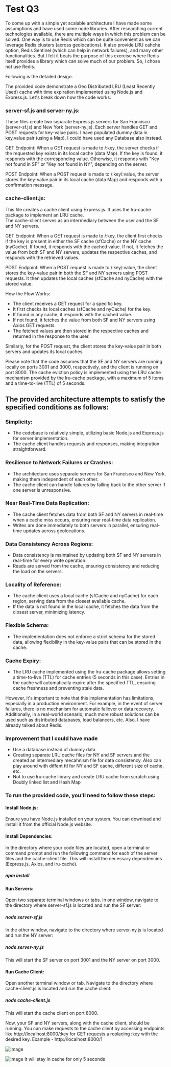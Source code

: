 # Test Q3

To come up with a simple yet scalable architecture I have made some assumptions and have used some node libraries.
After researching current technologies available, there are multiple ways in which this problem can be solved. One way is to use Redis which can be quite convenient as we can leverage Redis clusters (across geolocations). It also provide LRU cahche option, Redis Sentinel (which can help in network failures), and many other functionalities. But I felt it beats the purpose of this exercise where Redis itself provides a library which can solve much of our problem. So, I chose not use Redis. 

Following is the detailed design.

The provided code demonstrate a Geo Distributed LRU (Least Recently Used) cache with time expiration implemented using Node.js and Express.js. Let's break down how the code works:

### server-sf.js and server-ny.js:
These files create two separate Express.js servers for San Francisco (server-sf.js) and New York (server-ny.js). Each server handles GET and POST requests for key-value pairs. I have populated dummy data in key,value pair (using a Map). I could have used any Database also instead.

GET Endpoint: When a GET request is made to /:key, the server checks if the requested key exists in its local cache (data Map). If the key is found, it responds with the corresponding value. Otherwise, it responds with "Key not found in SF" or "Key not found in NY", depending on the server.

POST Endpoint: When a POST request is made to /:key/:value, the server stores the key-value pair in its local cache (data Map) and responds with a confirmation message.

### cache-client.js:
This file creates a cache client using Express.js. It uses the lru-cache package to implement an LRU cache.  
The cache-client serves as an intermediary between the user and the SF and NY servers.

GET Endpoint: When a GET request is made to /:key, the client first checks if the key is present in either the SF cache (sfCache) or the NY cache (nyCache). If found, it responds with the cached value. If not, it fetches the value from both SF and NY servers, updates the respective caches, and responds with the retrieved values.

POST Endpoint: When a POST request is made to /:key/:value, the client stores the key-value pair in both the SF and NY servers using POST requests. It then updates the local caches (sfCache and nyCache) with the stored value.

How the Flow Works:
- The client receives a GET request for a specific key.
- It first checks its local caches (sfCache and nyCache) for the key.
- If found in any cache, it responds with the cached value.
- If not found, it fetches the value from both SF and NY servers using Axios GET requests.
- The fetched values are then stored in the respective caches and returned in the response to the user.

Similarly, for the POST request, the client stores the key-value pair in both servers and updates its local caches.

Please note that the code assumes that the SF and NY servers are running locally on ports 3001 and 3000, respectively, and the client is running on port 8000. The cache eviction policy is implemented using the LRU cache mechanism provided by the lru-cache package, with a maximum of 5 items and a time-to-live (TTL) of 5 seconds.

## The provided architecture attempts to satisfy the specified conditions as follows:

### Simplicity:
- The codebase is relatively simple, utilizing basic Node.js and Express.js for server implementation.
- The cache client handles requests and responses, making integration straightforward.

### Resilience to Network Failures or Crashes:
- The architecture uses separate servers for San Francisco and New York, making them independent of each other.
- The cache client can handle failures by falling back to the other server if one server is unresponsive.

### Near Real-Time Data Replication:
- The cache client fetches data from both SF and NY servers in real-time when a cache miss occurs, ensuring near real-time data replication.
- Writes are done immediately to both servers in parallel, ensuring real-time updates across geolocations.

### Data Consistency Across Regions:
- Data consistency is maintained by updating both SF and NY servers in real-time for every write operation.
- Reads are served from the cache, ensuring consistency and reducing the load on the servers.

### Locality of Reference:
- The cache client uses a local cache (sfCache and nyCache) for each region, serving data from the closest available cache.
- If the data is not found in the local cache, it fetches the data from the closest server, minimizing latency.

### Flexible Schema:
- The implementation does not enforce a strict schema for the stored data, allowing flexibility in the key-value pairs that can be stored in the cache.

### Cache Expiry:
- The LRU cache implemented using the lru-cache package allows setting a time-to-live (TTL) for cache entries (5 seconds in this case). Entries in the cache will automatically expire after the specified TTL, ensuring cache freshness and preventing stale data.

However, it's important to note that this implementation has limitations, especially in a production environment. For example, in the event of server failures, there is no mechanism for automatic failover or data recovery. Additionally, in a real-world scenario, much more robust solutions can be used such as distributed databases, load balancers, etc. Also, I have already talked about Redis.

### Improvement that I could have made

- Use a database instead of dummy data
- Creating separate LRU cache files for NY and SF servers and the created an intermediary mecahnism file for data consistency. Also can play around with diffent ttl for NY and SF cache, different size of cache, etc.
- Not to use lru-cache library and create LRU cache from scratch using Doubly linked list and Hash Map


### To run the provided code, you'll need to follow these steps:

#### Install Node.js:
Ensure you have Node.js installed on your system. You can download and install it from the official Node.js website.

#### Install Dependencies:
In the directory where your code files are located, open a terminal or command prompt and run the following command for each of the server files and the cache-client file. This will install the necessary dependencies (Express.js, Axios, and lru-cache).
##### npm install 

#### Run Servers:
Open two separate terminal windows or tabs. In one window, navigate to the directory where server-sf.js is located and run the SF server:
##### node server-sf.js
In the other window, navigate to the directory where server-ny.js is located and run the NY server:
##### node server-ny.js
This will start the SF server on port 3001 and the NY server on port 3000.

#### Run Cache Client:
Open another terminal window or tab. Navigate to the directory where cache-client.js is located and run the cache client:
##### node cache-client.js
This will start the cache client on port 8000.

Now, your SF and NY servers, along with the cache client, should be running. You can make requests to the cache client by accessing endpoints like http://localhost:8000/:key for GET requests a replacing :key with the desired key. Example - http://localhost:8000/1

![image](https://github.com/abhiamola/Abhishek_Amola_Test/assets/15613143/21f3e6e1-71b1-4852-839d-094926531b6d)

![image](https://github.com/abhiamola/Abhishek_Amola_Test/assets/15613143/386af245-9678-42af-84e5-bf3e34c015f8)
It will stay in cache for only 5 seconds


